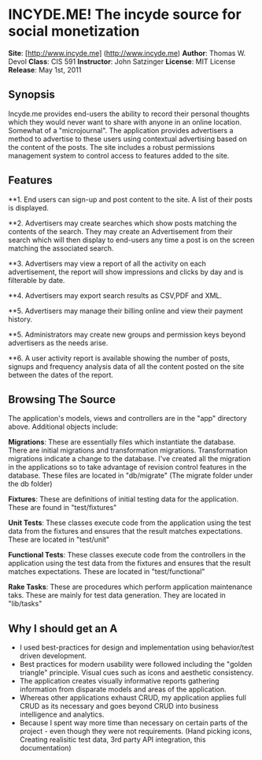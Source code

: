 INCYDE.ME! The incyde source for social monetization
====================================================


**Site**: 	[http://www.incyde.me] (http://www.incyde.me)
**Author**:	Thomas W. Devol
**Class**:	CIS 591
**Instructor**:	John Satzinger
**License**:	MIT License
**Release**:	May 1st, 2011

Synopsis
--------
Incyde.me provides end-users the ability to record their personal thoughts which they would never want to share with anyone in an online location. Somewhat of a "microjournal". The application provides advertisers a method to advertise to these users using contextual advertising based on the content of the posts. The site includes a robust permissions management system to control access to features added to the site.

Features
--------
**1. End users can sign-up and post content to the site. A list of their posts is displayed.

**2. Advertisers may create searches which show posts matching the contents of the search. They may create an Advertisement from their search which will then display to end-users any time a post is on the screen matching the associated search.

**3. Advertisers may view a report of all the activity on each advertisement, the report will show impressions and clicks by day and is filterable by date.

**4. Advertisers may export search results as CSV,PDF and XML.

**5. Advertisers may manage their billing online and view their payment history.

**5. Administrators may create new groups and permission keys beyond advertisers as the needs arise.

**6. A user activity report is available showing the number of posts, signups and frequency analysis data of all the content posted on the site between the dates of the report.


Browsing The Source
-------------------

The application's models, views and controllers are in the "app" directory above. Additional objects include:

**Migrations**: These are essentially files which instantiate the database. There are initial migrations and transformation migrations. Transformation migrations indicate a change to the database. I've created all the migration in the applications so to take advantage of revision control features in the database. These files are located in "db/migrate" (The migrate folder under the db folder)

**Fixtures**: These are definitions of initial testing data for the application. These are found in "test/fixtures"

**Unit Tests**: These classes execute code from the application using the test data from the fixtures and ensures that the result matches expectations. These are located in "test/unit"

**Functional Tests**: These classes execute code from the controllers in the application using the test data from the fixtures and ensures that the result matches expectations. These are located in "test/functional"

**Rake Tasks**: These are procedures which perform application maintenance taks. These are mainly for test data generation. They are located in "lib/tasks"

Why I should get an A
---------------------
* I used best-practices for design and implementation using behavior/test driven development.
* Best practices for modern usability were followed including the "golden triangle" principle. Visual cues such as icons and aesthetic consistency. 
* The application creates visually informative reports gathering information from disparate models and areas of the application. 
* Whereas other applications exhaust CRUD, my application applies full CRUD as its necessary and goes beyond CRUD into business intelligence and analytics.  
* Because I spent way more time than necessary on certain parts of the project - even though they were not requirements. (Hand picking icons, Creating realisitic test data, 3rd party API integration, this documentation)
